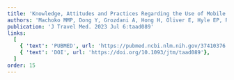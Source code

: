 ```yaml
---
title: 'Knowledge, Attitudes and Practices Regarding the Use of Mobile Travel Health Apps'
authors: 'Machoko MMP, Dong Y, Grozdani A, Hong H, Oliver E, Hyle EP, Ryan ET, Walker AT, Colubri A, LaRocque RC'
publication: 'J Travel Med. 2023 Jul 6:taad089'
links:
  [
    { 'text': 'PUBMED', url: 'https://pubmed.ncbi.nlm.nih.gov/37410376'},
    { 'text': 'DOI', url: 'https://doi.org/10.1093/jtm/taad089'},
  ]
order: 15
---
```


